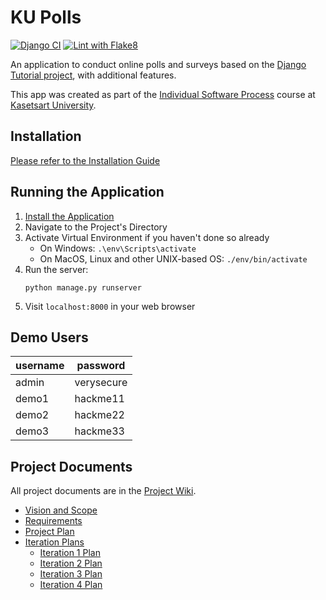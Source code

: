 # KU Polls
[![Django CI](https://github.com/Jangsoodlor/ku-polls/actions/workflows/django.yml/badge.svg)](https://github.com/Jangsoodlor/ku-polls/actions/workflows/django.yml)
[![Lint with Flake8](https://github.com/Jangsoodlor/ku-polls/actions/workflows/style-checking.yml/badge.svg)](https://github.com/Jangsoodlor/ku-polls/actions/workflows/style-checking.yml)

An application to conduct online polls and surveys based
on the [Django Tutorial project](https://docs.djangoproject.com/en/5.1/intro/tutorial01/), with
additional features.

This app was created as part of the [Individual Software Process](
https://cpske.github.io/ISP) course at [Kasetsart University](https://www.ku.ac.th).

## Installation
[Please refer to the Installation Guide](Installation.md)

## Running the Application
1. [Install the Application](#installation)
1. Navigate to the Project's Directory
1. Activate Virtual Environment if you haven't done so already
    - On Windows: `.\env\Scripts\activate`
    - On MacOS, Linux and other UNIX-based OS: `./env/bin/activate`
1. Run the server:
    ```
    python manage.py runserver
    ```
1. Visit `localhost:8000` in your web browser

## Demo Users
|username|password|
|-|-|
|admin|verysecure|
|demo1|hackme11|
|demo2|hackme22|
|demo3|hackme33|

## Project Documents
All project documents are in the [Project Wiki](../../wiki/Home).

- [Vision and Scope](../../wiki/Vision%20and%20Scope)
- [Requirements](../../wiki/Requirements)
- [Project Plan](../../wiki/Project%20Plan)
- [Iteration Plans](../../wiki/Iteration%20Plans)
  - [Iteration 1 Plan](../../wiki/Iteration-1-Plan)
  - [Iteration 2 Plan](../../wiki/Iteration-2-Plan)
  - [Iteration 3 Plan](../../wiki/Iteration-3-Plan)
  - [Iteration 4 Plan](../../wiki/Iteration-4-Plan)